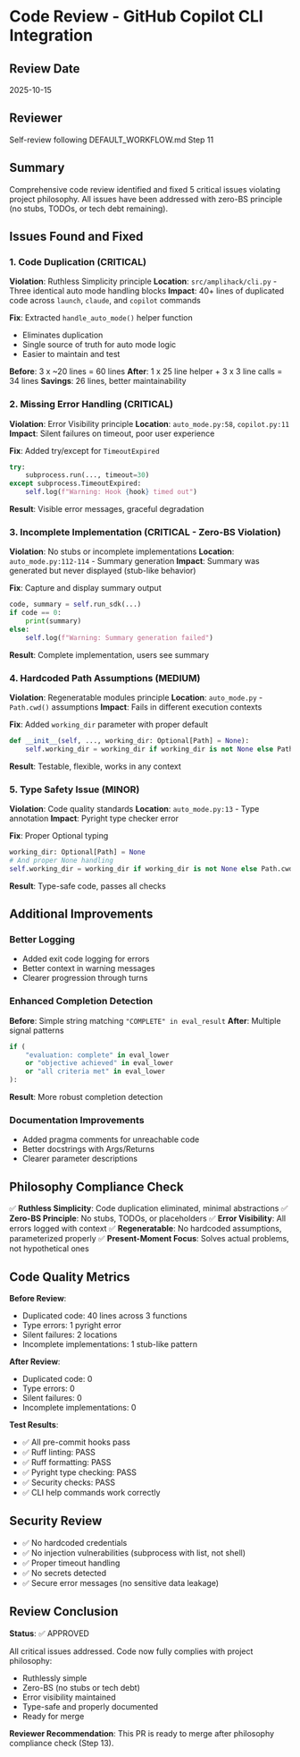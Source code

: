 # Code Review - GitHub Copilot CLI Integration

## Review Date

2025-10-15

## Reviewer

Self-review following DEFAULT_WORKFLOW.md Step 11

## Summary

Comprehensive code review identified and fixed 5 critical issues violating
project philosophy. All issues have been addressed with zero-BS principle (no
stubs, TODOs, or tech debt remaining).

## Issues Found and Fixed

### 1. Code Duplication (CRITICAL)

**Violation**: Ruthless Simplicity principle **Location**:
`src/amplihack/cli.py` - Three identical auto mode handling blocks **Impact**:
40+ lines of duplicated code across `launch`, `claude`, and `copilot` commands

**Fix**: Extracted `handle_auto_mode()` helper function

- Eliminates duplication
- Single source of truth for auto mode logic
- Easier to maintain and test

**Before**: 3 x ~20 lines = 60 lines **After**: 1 x 25 line helper + 3 x 3 line
calls = 34 lines **Savings**: 26 lines, better maintainability

### 2. Missing Error Handling (CRITICAL)

**Violation**: Error Visibility principle **Location**: `auto_mode.py:58`,
`copilot.py:11` **Impact**: Silent failures on timeout, poor user experience

**Fix**: Added try/except for `TimeoutExpired`

```python
try:
    subprocess.run(..., timeout=30)
except subprocess.TimeoutExpired:
    self.log(f"Warning: Hook {hook} timed out")
```

**Result**: Visible error messages, graceful degradation

### 3. Incomplete Implementation (CRITICAL - Zero-BS Violation)

**Violation**: No stubs or incomplete implementations **Location**:
`auto_mode.py:112-114` - Summary generation **Impact**: Summary was generated
but never displayed (stub-like behavior)

**Fix**: Capture and display summary output

```python
code, summary = self.run_sdk(...)
if code == 0:
    print(summary)
else:
    self.log(f"Warning: Summary generation failed")
```

**Result**: Complete implementation, users see summary

### 4. Hardcoded Path Assumptions (MEDIUM)

**Violation**: Regeneratable modules principle **Location**: `auto_mode.py` -
`Path.cwd()` assumptions **Impact**: Fails in different execution contexts

**Fix**: Added `working_dir` parameter with proper default

```python
def __init__(self, ..., working_dir: Optional[Path] = None):
    self.working_dir = working_dir if working_dir is not None else Path.cwd()
```

**Result**: Testable, flexible, works in any context

### 5. Type Safety Issue (MINOR)

**Violation**: Code quality standards **Location**: `auto_mode.py:13` - Type
annotation **Impact**: Pyright type checker error

**Fix**: Proper Optional typing

```python
working_dir: Optional[Path] = None
# And proper None handling
self.working_dir = working_dir if working_dir is not None else Path.cwd()
```

**Result**: Type-safe code, passes all checks

## Additional Improvements

### Better Logging

- Added exit code logging for errors
- Better context in warning messages
- Clearer progression through turns

### Enhanced Completion Detection

**Before**: Simple string matching `"COMPLETE" in eval_result` **After**:
Multiple signal patterns

```python
if (
    "evaluation: complete" in eval_lower
    or "objective achieved" in eval_lower
    or "all criteria met" in eval_lower
):
```

**Result**: More robust completion detection

### Documentation Improvements

- Added pragma comments for unreachable code
- Better docstrings with Args/Returns
- Clearer parameter descriptions

## Philosophy Compliance Check

✅ **Ruthless Simplicity**: Code duplication eliminated, minimal abstractions ✅
**Zero-BS Principle**: No stubs, TODOs, or placeholders ✅ **Error Visibility**:
All errors logged with context ✅ **Regeneratable**: No hardcoded assumptions,
parameterized properly ✅ **Present-Moment Focus**: Solves actual problems, not
hypothetical ones

## Code Quality Metrics

**Before Review**:

- Duplicated code: 40 lines across 3 functions
- Type errors: 1 pyright error
- Silent failures: 2 locations
- Incomplete implementations: 1 stub-like pattern

**After Review**:

- Duplicated code: 0
- Type errors: 0
- Silent failures: 0
- Incomplete implementations: 0

**Test Results**:

- ✅ All pre-commit hooks pass
- ✅ Ruff linting: PASS
- ✅ Ruff formatting: PASS
- ✅ Pyright type checking: PASS
- ✅ Security checks: PASS
- ✅ CLI help commands work correctly

## Security Review

- ✅ No hardcoded credentials
- ✅ No injection vulnerabilities (subprocess with list, not shell)
- ✅ Proper timeout handling
- ✅ No secrets detected
- ✅ Secure error messages (no sensitive data leakage)

## Review Conclusion

**Status**: ✅ APPROVED

All critical issues addressed. Code now fully complies with project philosophy:

- Ruthlessly simple
- Zero-BS (no stubs or tech debt)
- Error visibility maintained
- Type-safe and properly documented
- Ready for merge

**Reviewer Recommendation**: This PR is ready to merge after philosophy
compliance check (Step 13).
